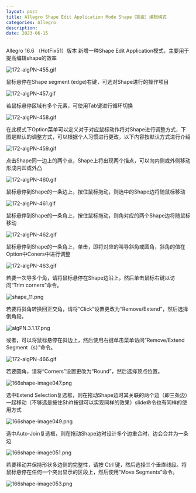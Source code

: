 ```yaml
---
layout: post
title: Allegro Shape Edit Application Mode Shape（铜皮）编辑模式
categories: Allegro
description: 
date: 2023-06-15
---
```


Allegro 16.6 （HotFix51）版本 新增一种Shape Edit Application模式，主要用于提高编辑shape的效率

![172-algPN-455.gif](https://a1024.synology.me/images/blog/2023/172-algPN-455.gif)

鼠标悬停在Shape segment (edge)右键，可选对Shape进行的操作项目

![172-algPN-457.gif](https://a1024.synology.me/images/blog/2023/172-algPN-457.gif)

若鼠标悬停区域有多个元素，可使用Tab键进行循环切换

![172-algPN-458.gif](https://a1024.synology.me/images/blog/2023/172-algPN-458.gif)

在此模式下Option菜单可以定义对于对应鼠标动作将对Shape进行调整方式，下图是默认的调整方式，可以根据个人习惯进行更改，以下内容按默认方式进行介绍

![172-algPN-459.gif](https://a1024.synology.me/images/blog/2023/172-algPN-459.gif)

点击Shape同一边上的两个点，Shape上将出现两个描点，可以向内侧或外侧移动形成内凹或外凸

![172-algPN-460.gif](https://a1024.synology.me/images/blog/2023/172-algPN-460.gif)

鼠标悬停到Shape的一条边上，按住鼠标拖动，则选中的Shape边将随鼠标移动

![172-algPN-461.gif](https://a1024.synology.me/images/blog/2023/172-algPN-461.gif)

鼠标悬停到Shape的一条角上，按住鼠标拖动，则角对应的两个Shape边将随鼠标移动

![172-algPN-462.gif](https://a1024.synology.me/images/blog/2023/172-algPN-462.gif)

鼠标悬停到Shape的一条角上，单击，即将对应的叫导斜角或圆角，斜角的值在Option中Coners中进行调整

![172-algPN-463.gif](https://a1024.synology.me/images/blog/2023/172-algPN-463.gif)

若要一次导多个角，请将鼠标悬停在Shape边沿上，然后单击鼠标右键以访问“Trim corners”命令。

![shape_11.png](https://a1024.synology.me/images/blog/2023/shape_11.png)

若要将斜角转换回正交角，请将“Click”设置更改为“Remove/Extend”，然后选择倒角段。

![algPN.3.1.17.png](https://a1024.synology.me/images/blog/2023/algPN.3.1.17.png)

或者，可以将鼠标悬停在斜边上，然后使用右键单击菜单访问“Remove/Extend Segment（s）”命令。

![172-algPN-466.gif](https://a1024.synology.me/images/blog/2023/172-algPN-466.gif)

若要圆角，请将“Corners”设置更改为“Round”，然后选择顶点位置。

![166shape-image047.png](https://a1024.synology.me/images/blog/2023/166shape-image047.png)

选中Extend Selection复选框，则在拖动Shape边时其关联的两个边（即三条边）一起移动（不够选是按住Shift按键可以实现同样的效果）slide命令也有同样的使用方式

![166shape-image049.png](https://a1024.synology.me/images/blog/2023/166shape-image049.png)

选中Auto-Join复选框，则在拖动Shape边时设计多个边重合时，边会合并为一条边

![166shape-image051.png](https://a1024.synology.me/images/blog/2023/166shape-image051.png)

若要移动并保持形状多边侧的完整性，请按 Ctrl 键，然后选择三个垂直线段。将鼠标悬停在任何一个突出显示的区段上，然后使用“Move Segments”命令。

![166shape-image053.png](https://a1024.synology.me/images/blog/2023/166shape-image053.png)




